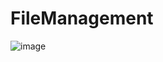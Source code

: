 # FileManagement
![image](https://user-images.githubusercontent.com/110263665/186269037-a61281cd-b485-43d1-ab38-527067ee7f29.png)
